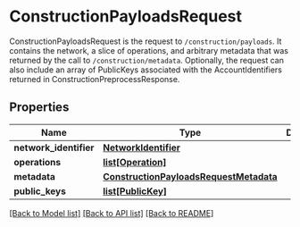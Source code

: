 # ConstructionPayloadsRequest

ConstructionPayloadsRequest is the request to `/construction/payloads`. It contains the network, a slice of operations, and arbitrary metadata that was returned by the call to `/construction/metadata`. Optionally, the request can also include an array of PublicKeys associated with the AccountIdentifiers returned in ConstructionPreprocessResponse.
## Properties
Name | Type | Description | Notes
------------ | ------------- | ------------- | -------------
**network_identifier** | [**NetworkIdentifier**](NetworkIdentifier.md) |  | 
**operations** | [**list[Operation]**](Operation.md) |  | 
**metadata** | [**ConstructionPayloadsRequestMetadata**](ConstructionPayloadsRequestMetadata.md) |  | 
**public_keys** | [**list[PublicKey]**](PublicKey.md) |  | [optional] 

[[Back to Model list]](../README.md#documentation-for-models) [[Back to API list]](../README.md#documentation-for-api-endpoints) [[Back to README]](../README.md)



